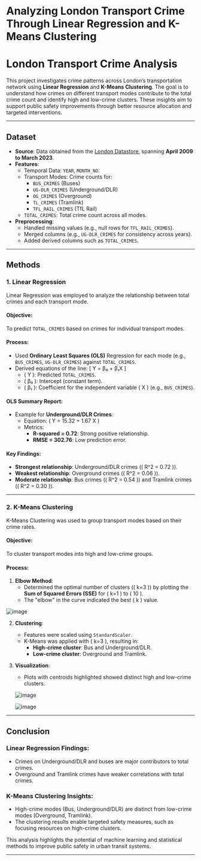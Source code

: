 # Analyzing London Transport Crime Through Linear Regression and K-Means Clustering

# London Transport Crime Analysis

This project investigates crime patterns across London’s transportation network using **Linear Regression** and **K-Means Clustering**. The goal is to understand how crimes on different transport modes contribute to the total crime count and identify high and low-crime clusters. These insights aim to support public safety improvements through better resource allocation and targeted interventions.

---

## Dataset

- **Source**: Data obtained from the [London Datastore](https://data.london.gov.uk/dataset/transport-crime-london), spanning **April 2009 to March 2023**.
- **Features**:
  - Temporal Data: `YEAR`, `MONTH_NO`.
  - Transport Modes: Crime counts for:
    - `BUS_CRIMES` (Buses)
    - `UG-DLR_CRIMES` (Underground/DLR)
    - `OG_CRIMES` (Overground)
    - `TL_CRIMES` (Tramlink)
    - `TFL_RAIL_CRIMES` (TfL Rail)
  - `TOTAL_CRIMES`: Total crime count across all modes.
- **Preprocessing**:
  - Handled missing values (e.g., null rows for `TFL_RAIL_CRIMES`).
  - Merged columns (e.g., `UG-DLR_CRIMES` for consistency across years).
  - Added derived columns such as `TOTAL_CRIMES`.

---

## Methods

### 1. Linear Regression

Linear Regression was employed to analyze the relationship between total crimes and each transport mode.

#### Objective:
To predict `TOTAL_CRIMES` based on crimes for individual transport modes.

#### Process:
- Used **Ordinary Least Squares (OLS)** Regression for each mode (e.g., `BUS_CRIMES`, `UG-DLR_CRIMES`) against `TOTAL_CRIMES`.
- Derived equations of the line:
  \[
   Y = β₀ + β₁X
  \]
  - \( Y \): Predicted `TOTAL_CRIMES`.
  - \( β₀ \): Intercept (constant term).
  - \( β₁ \): Coefficient for the independent variable \( X \) (e.g., `BUS_CRIMES`).

#### OLS Summary Report:
- Example for **Underground/DLR Crimes**:
  - Equation: \( Y = 15.32 + 1.67 X \)
  - Metrics:
    - **R-squared = 0.72**: Strong positive relationship.
    - **RMSE = 302.76**: Low prediction error.

#### Key Findings:
- **Strongest relationship**: Underground/DLR crimes (\( R^2 = 0.72 \)).
- **Weakest relationship**: Overground crimes (\( R^2 = 0.06 \)).
- **Moderate relationship**: Bus crimes (\( R^2 = 0.54 \)) and Tramlink crimes (\( R^2 = 0.30 \)).
---

### 2. K-Means Clustering

K-Means Clustering was used to group transport modes based on their crime rates.

#### Objective:
To cluster transport modes into high and low-crime groups.

#### Process:
1. **Elbow Method**:
   - Determined the optimal number of clusters (\( k=3 \)) by plotting the **Sum of Squared Errors (SSE)** for \( k=1 \) to \( 10 \).
   - The "elbow" in the curve indicated the best \( k \) value.

  ![image](https://github.com/user-attachments/assets/b19773a5-521d-49cf-8274-0c2fcef1cfc0)

    
2. **Clustering**:
   - Features were scaled using `StandardScaler`.
   - K-Means was applied with \( k=3 \), resulting in:
     - **High-crime cluster**: Bus and Underground/DLR.
     - **Low-crime cluster**: Overground and Tramlink.
    
    
3. **Visualization**:
   - Plots with centroids highlighted showed distinct high and low-crime clusters.


    ![image](https://github.com/user-attachments/assets/622e22e0-acf6-41e7-851b-afc9e244a2f4)

    ![image](https://github.com/user-attachments/assets/910f24fd-7812-4352-8731-9d9030233306)

---

## Conclusion

### Linear Regression Findings:
- Crimes on Underground/DLR and buses are major contributors to total crimes.
- Overground and Tramlink crimes have weaker correlations with total crimes.

### K-Means Clustering Insights:
- High-crime modes (Bus, Underground/DLR) are distinct from low-crime modes (Overground, Tramlink).
- The clustering results enable targeted safety measures, such as focusing resources on high-crime clusters.

This analysis highlights the potential of machine learning and statistical methods to improve public safety in urban transit systems.

---
